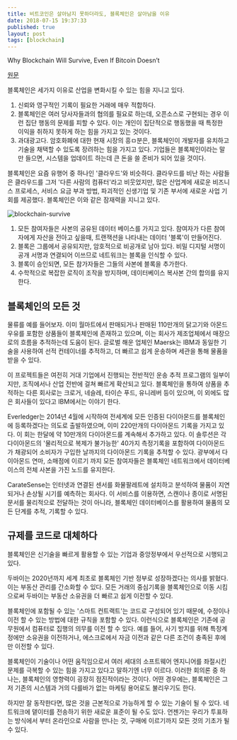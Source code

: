 ```yaml
---
title: 비트코인은 살아남지 못하더라도, 블록체인은 살아남을 이유
date: 2018-07-15 19:37:33
published: true
layout: post
tags: [blockchain]
---
```


Why Blockchain Will Survive, Even If Bitcoin Doesn’t

[원문](https://www.wsj.com/articles/why-blockchain-will-survive-even-if-bitcoin-doesnt-1520769600)

블록체인은 세가지 이유로 산업을 변화시킬 수 있는 힘을 지니고 있다.

1. 신뢰와 영구적인 기록이 필요한 거래에 매우 적합하다.
2. 블록체인은 여러 당사자들과의 협의를 필요로 하는데, 오픈소스로 구현되는 경우 이런 집단 행동의 문제를 피할 수 있다. 이는 개인이 집단적으로 행동했을 때 특정한 이익을 취하지 못하게 하는 힘을 가지고 있는 것이다.
3. 과대광고다. 암호화폐에 대한 현재 시장의 흥ㅁ분은, 블록체인이 개발자를 유치하고 기술을 채택할 수 있도록 장려하는 힘을 가지고 있다. 기업들은 블록체인이라는 말만 들으면, 시스템을 업데이트 하는데 큰 돈을 쓸 준비가 되어 있을 것이다.

블록체인은 요즘 유행어 중 하나인 '클라우드'와 비슷하다. 클라우드를 비난 하는 사람들은 클라우드를 그저 '다른 사람의 컴퓨터'라고 비웃었지만, 많은 산업계에 새로운 비즈니스 프로세스, 서비스 요금 부과 방법, 파괴적인 신생기업 및 기존 부서에 새로운 사업 기회를 제공했다. 블록체인은 이와 같은 잠재력을 지니고 있다.

![blockchain-survive](../../../../2018/07/blockchain-survive.png)

1. 모든 참여자들은 사본의 공유된 데이터 베이스를 가지고 있다. 참여자가 다른 참여자에게 자산을 전아고 싶을때, 트랜잭션을 나타내는 데이터 '블록'이 만들어진다.
2. 블록은 그룹에서 공유되지만, 암호적으로 비공개로 남아 있다. 비밀 디지털 서명이 공개 서명과 연결되어 이쓰므로 네트워크는 블록을 인식할 수 있다.
3. 블록이 승인되면, 모든 참가자들은 그들의 사본에 블록을 추가한다.
4. 수학적으로 복잡한 로직이 조작을 방지하며, 데이터베이스 복사본 간의 합의를 유지한다.

## 블록체인의 모든 것

물류를 예를 들어보자. 이미 월마트에서 판매되거나 판매된 110만개의 닭고기와 아몬드 우유를 포함한 상품들이 블록체인에 존재하고 있으며, 이는 회사가 제조업체에서 매장으로의 흐름을 추적하는데 도움이 된다. 글로벌 해운 업체인 Maersk는 IBM과 동일한 기술을 사용하여 선적 컨테이너를 추적하고, 더 빠르고 쉽게 운송하며 세관을 통해 물품을 받을 수 있다.

이 프로젝트들은 여전히 거대 기업에서 진행되는 전반적인 운송 추적 프로그램의 일부이지만, 조직에서나 산업 전반에 걸쳐 빠르게 확산되고 있다. 블록체인을 통하여 상품을 추적하는 다른 회사로는 크로거, 네슬레, 타이슨 푸드, 유니레버 등이 있으며, 이 외에도 많은 회사들이 있다고 IBM에서는 이야기 한다.

Everledger는 2014년 4월에 시작하여 전세계에 모든 인증된 다이아몬드를 블록체인에 등록하겠다는 의도로 출발하였으며, 이미 220만개의 다이아몬드 기록을 가지고 있다. 이 회는 한달에 약 10만개의 다이아몬드를 계속해서 추가하고 있다. 이 솔루션은 각 다이아몬드의 '물리적으로 복제가 불가능한' 40가지 측정기록을 포함하여 다이아몬드가 채광되어 소비자가 구입한 날까지의 다이아몬드 기록을 추적할 수 있다. 광부에서 다이아몬드 연마, 소매점에 이르기 까지 모든 참여자들은 블록체인 네트워크에서 데이터베이스의 전체 사본을 가진 노드를 유지한다.

CarateSense는 인터넷과 연결된 센서를 화물팔레트에 설치하고 분석하여 물품이 지연되거나 손상될 시기를 예측하는 회사다. 이 서비스를 이용하면, 스캔이나 종이로 서명된 문서를 물리적으로 전달하는 것이 아니라, 블록체인 데이터베이스를 활용하여 물품의 모든 단계를 추적, 기록할 수 있다. 

## 규제를 코드로 대체하다

블록체인은 신기술을 빠르게 활용할 수 있는 기업과 중앙정부에서 우선적으로 시행되고 있다. 

두바이는 2020년까지 세계 최초로 블록체인 기반 정부로 성장하겠다는 의사를 밝혔다. 이는 부동산 관리를 간소화할 수 있다. 모든 거래의 중심기록을 블록체인으로 이동 시킴으로써 두바이는 부동산 소유권을 더 빠르고 쉽게 이전할 수 있다.

블록체인에 포함될 수 있는 '스마트 컨트랙트'는 코드로 구성되어 있기 때문에, 수정이나 이전 할 수 있는 방법에 대한 규칙을 포함할 수 있다. 이런식으로 블록체인은 기존에 공무원에서 컴퓨터로 집행의 의무를 이전 할 수 있다. 예를 들어, 사기 방지를 위해 특정계정에만 소유권을 이전하거나, 에스크로에서 자금 이전과 같은 다른 조건이 충족된 후에만 이전할 수 있다.

블록체인이 기술이나 어떤 움직임으로서 여러 세대의 소프트웨어 엔지니어를 좌절시킨 문제를 극복할 수 있는 힘을 가지고 있다고 말하기엔 너무 이르다. 이러한 회의론 중 하나는, 블록체인의 영향력이 굉장히 점진적이라는 것이다. 어떤 경우에는, 블록체인은 그저 기존의 시스템과 거의 다를바가 없는 마케팅 용어로도 불리우기도 한다.

하지만 잘 동작한다면, 많은 것을 근본적으로 가능하게 할 수 있는 기술이 될 수 있다. 네트워크에 뎉이터를 전송하기 위한 새로운 표준이 될 수도 있다. 언젠가는 우리가 투표하는 방식에서 부터 온라인으로 사람을 만나는 것, 구매에 이르기까지 모든 것의 기초가 될 수 있다.